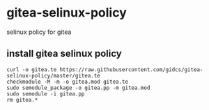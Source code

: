 # gitea-selinux-policy
selinux policy for gitea


## install gitea selinux policy

```
curl -o gitea.te https://raw.githubusercontent.com/gidcs/gitea-selinux-policy/master/gitea.te
checkmodule -M -m -o gitea.mod gitea.te
sudo semodule_package -o gitea.pp -m gitea.mod
sudo semodule -i gitea.pp
rm gitea.*
```

